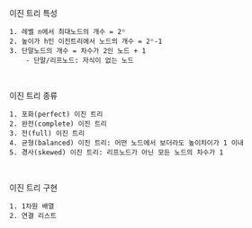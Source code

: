 이진 트리 특성
~~~
1. 레벨 n에서 최대노드의 개수 = 2ⁿ
2. 높이가 h인 이진트리에서 노드의 개수 = 2ⁿ-1
3. 단말노드의 개수 = 차수가 2인 노드 + 1
    - 단말/리프노드: 자식이 없는 노드
~~~
<br>

이진 트리 종류
~~~
1. 포화(perfect) 이진 트리
2. 완전(complete) 이진 트리
3. 전(full) 이진 트리
4. 균형(balanced) 이진 트리: 어떤 노드에서 보더라도 높이차이가 1 이내
5. 경사(skewed) 이진 트리: 리프노드가 아닌 모든 노드의 차수가 1
~~~

<br>

이진 트리 구현
~~~
1. 1차원 배열
2. 연결 리스트
~~~